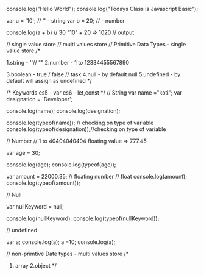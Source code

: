 console.log("Hello World");
console.log("Todays Class is Javascript Basic");

var a = '10'; // '' - string
var b = 20; // - number

console.log(a + b) // 30  "10" + 20 => 1020 // output

// single value store 
// multi values store 
// Primitive Data Types - single value store 
/* 

1.string - ''// "" 
2.number - 1 to 12334455567890

3.boolean - true / false // task
4.null - by default null
5.undefined - by default will assign as undefined 
*/

/* Keywords 
es5 - var 
es6 - let,const
*/
// String
var name ="koti";
var designation = 'Developer';

console.log(name);
console.log(designation);

console.log(typeof(name)); // checking on type of variable
console.log(typeof(designation));//checking on type of variable

// Number // 1 to 40404040404 floating value => 777.45

var age = 30;

console.log(age);
console.log(typeof(age));

var amount = 22000.35; // floating number // float
console.log(amount);
console.log(typeof(amount));

// Null

var nullKeyword = null;

console.log(nullKeyword);
console.log(typeof(nullKeyword));

//  undefined

var a;
console.log(a);
a =10;
console.log(a);


// non-primtive Date types -  multi values store 
/* 
1. array 
2.object
*/
